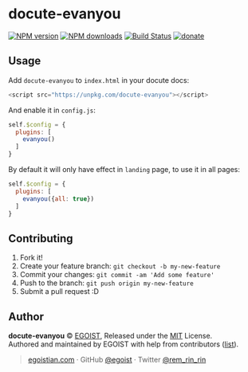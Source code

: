 # docute-evanyou

[![NPM version](https://img.shields.io/npm/v/docute-evanyou.svg?style=flat-square)](https://npmjs.com/package/docute-evanyou) [![NPM downloads](https://img.shields.io/npm/dm/docute-evanyou.svg?style=flat-square)](https://npmjs.com/package/docute-evanyou) [![Build Status](https://img.shields.io/circleci/project/egoist/docute-evanyou/master.svg?style=flat-square)](https://circleci.com/gh/egoist/docute-evanyou) [![donate](https://img.shields.io/badge/$-donate-ff69b4.svg?maxAge=2592000&style=flat-square)](https://github.com/egoist/donate)

## Usage

Add `docute-evanyou` to `index.html` in your docute docs:

```js
<script src="https://unpkg.com/docute-evanyou"></script>
```

And enable it in `config.js`:

```js
self.$config = {
  plugins: [
    evanyou()
  ]
}
```

By default it will only have effect in `landing` page, to use it in all pages:

```js
self.$config = {
  plugins: [
    evanyou({all: true})
  ]
}
```

## Contributing

1. Fork it!
2. Create your feature branch: `git checkout -b my-new-feature`
3. Commit your changes: `git commit -am 'Add some feature'`
4. Push to the branch: `git push origin my-new-feature`
5. Submit a pull request :D

## Author

**docute-evanyou** © [EGOIST](https://github.com/egoist), Released under the [MIT](https://egoist.mit-license.org/) License.<br>
Authored and maintained by EGOIST with help from contributors ([list](https://github.com/egoist/docute-evanyou/contributors)).

> [egoistian.com](https://egoistian.com) · GitHub [@egoist](https://github.com/egoist) · Twitter [@rem_rin_rin](https://twitter.com/rem_rin_rin)
